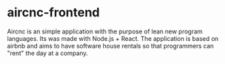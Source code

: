 # aircnc-frontend
Aircnc is an simple application with the purpose of lean new program languages. Its was made with Node.js + React. The application is based on airbnb and aims to have software house rentals so that programmers can "rent" the day at a company.
